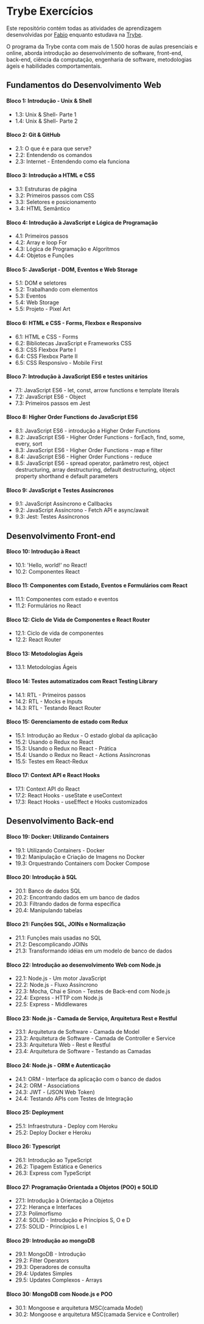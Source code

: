 # Trybe Exercícios

Este repositório contém todas as atividades de aprendizagem desenvolvidas por [Fabio](https://www.linkedin.com/feed/) enquanto estudava na [Trybe](https://www.betrybe.com/).

O programa da Trybe conta com mais de 1.500 horas de aulas presenciais e online, aborda introdução ao desenvolvimento de software, front-end, back-end, ciência da computação, engenharia de software, metodologias ágeis e habilidades comportamentais.

## Fundamentos do Desenvolvimento Web

#### Bloco 1: Introdução - Unix & Shell
- 1.3: Unix & Shell- Parte 1
- 1.4: Unix & Shell- Parte 2

#### Bloco 2: Git & GitHub
- 2.1: O que é e para que serve?
- 2.2: Entendendo os comandos
- 2.3: Internet - Entendendo como ela funciona

#### Bloco 3: Introdução a HTML e CSS
- 3.1: Estruturas de página
- 3.2: Primeiros passos com CSS
- 3.3: Seletores e posicionamento
- 3.4: HTML Semântico

#### Bloco 4: Introdução à JavaScript e Lógica de Programação
- 4.1: Primeiros passos
- 4.2: Array e loop For
- 4.3: Lógica de Programação e Algoritmos
- 4.4: Objetos e Funções

#### Bloco 5: JavaScript - DOM, Eventos e Web Storage
- 5.1: DOM e seletores
- 5.2: Trabalhando com elementos
- 5.3: Eventos
- 5.4: Web Storage
- 5.5: Projeto - Pixel Art

#### Bloco 6: HTML e CSS - Forms, Flexbox e Responsivo
- 6.1: HTML e CSS - Forms
- 6.2: Bibliotecas JavaScript e Frameworks CSS
- 6.3: CSS Flexbox Parte I
- 6.4: CSS Flexbox Parte II
- 6.5: CSS Responsivo - Mobile First

#### Bloco 7: Introdução à JavaScript ES6 e testes unitários
- 7.1: JavaScript ES6 - let, const, arrow functions e template literals
- 7.2: JavaScript ES6 - Object
- 7.3: Primeiros passos em Jest

#### Bloco 8: Higher Order Functions do JavaScript ES6
- 8.1: JavaScript ES6 - introdução a Higher Order Functions
- 8.2: JavaScript ES6 - Higher Order Functions - forEach, find, some, every, sort
- 8.3: JavaScript ES6 - Higher Order Functions - map e filter
- 8.4: JavaScript ES6 - Higher Order Functions - reduce
- 8.5: JavaScript ES6 - spread operator, parâmetro rest, object destructuring, array destructuring, default destructuring, object property shorthand e default parameters

#### Bloco 9: JavaScript e Testes Assíncronos
- 9.1: JavaScript Assíncrono e Callbacks
- 9.2: JavaScript Assíncrono - Fetch API e async/await
- 9.3: Jest: Testes Assíncronos

## Desenvolvimento Front-end

#### Bloco 10: Introdução à React
- 10.1: 'Hello, world!' no React!
- 10.2: Componentes React

#### Bloco 11: Componentes com Estado, Eventos e Formulários com React
- 11.1: Componentes com estado e eventos
- 11.2: Formulários no React

#### Bloco 12: Ciclo de Vida de Componentes e React Router
- 12.1: Ciclo de vida de componentes
- 12.2: React Router

#### Bloco 13: Metodologias Ágeis
- 13.1: Metodologias Ágeis

#### Bloco 14: Testes automatizados com React Testing Library
- 14.1: RTL - Primeiros passos
- 14.2: RTL - Mocks e Inputs
- 14.3: RTL - Testando React Router

#### Bloco 15: Gerenciamento de estado com Redux
- 15.1: Introdução ao Redux - O estado global da aplicação
- 15.2: Usando o Redux no React
- 15.3: Usando o Redux no React - Prática
- 15.4: Usando o Redux no React - Actions Assíncronas
- 15.5: Testes em React-Redux
  
#### Bloco 17: Context API e React Hooks
- 17.1: Context API do React
- 17.2: React Hooks - useState e useContext
- 17.3: React Hooks - useEffect e Hooks customizados

## Desenvolvimento Back-end

#### Bloco 19: Docker: Utilizando Containers
- 19.1: Utilizando Containers - Docker
- 19.2: Manipulação e Criação de Imagens no Docker
- 19.3: Orquestrando Containers com Docker Compose

#### Bloco 20: Introdução à SQL
- 20.1: Banco de dados SQL
- 20.2: Encontrando dados em um banco de dados
- 20.3: Filtrando dados de forma específica
- 20.4: Manipulando tabelas

#### Bloco 21: Funções SQL, JOINs e Normalização
- 21.1: Funções mais usadas no SQL
- 21.2: Descomplicando JOINs
- 21.3: Transformando idéias em um modelo de banco de dados

#### Bloco 22: Introdução ao desenvolvimento Web com Node.js
- 22.1: Node.js - Um motor JavaScript
- 22.2: Node.js - Fluxo Assíncrono
- 22.3: Mocha, Chai e Sinon - Testes de Back-end com Node.js
- 22.4: Express - HTTP com Node.js
- 22.5: Express - Middlewares

#### Bloco 23: Node.js - Camada de Serviço, Arquitetura Rest e Restful
- 23.1: Arquitetura de Software - Camada de Model
- 23.2: Arquitetura de Software - Camada de Controller e Service
- 23.3: Arquitetura Web - Rest e Restful
- 23.4: Arquitetura de Software - Testando as Camadas

#### Bloco 24: Node.js - ORM e Autenticação
- 24.1: ORM - Interface da aplicação com o banco de dados
- 24.2: ORM - Associations
- 24.3: JWT - (JSON Web Token)
- 24.4: Testando APIs com Testes de Integração

#### Bloco 25: Deployment
- 25.1: Infraestrutura - Deploy com Heroku
- 25.2: Deploy Docker e Heroku

#### Bloco 26: Typescript
- 26.1: Introdução ao TypeScript
- 26.2: Tipagem Estática e Generics
- 26.3: Express com TypeScript

#### Bloco 27: Programação Orientada a Objetos (POO) e SOLID
- 27.1: Introdução à Orientação a Objetos
- 27.2: Herança e Interfaces
- 27.3: Polimorfismo
- 27.4: SOLID - Introdução e Princípios S, O e D
- 27.5: SOLID - Princípios L e I

#### Bloco 29: Introdução ao mongoDB
- 29.1: MongoDB - Introdução
- 29.2: Filter Operators
- 29.3: Operadores de consulta
- 29.4: Updates Simples
- 29.5: Updates Complexos - Arrays

#### Bloco 30: MongoDB com Noode.js e POO
- 30.1: Mongoose e arquitetura MSC(camada Model)
- 30.2: Mongoose e arquitetura MSC(camada Service e Controller)
